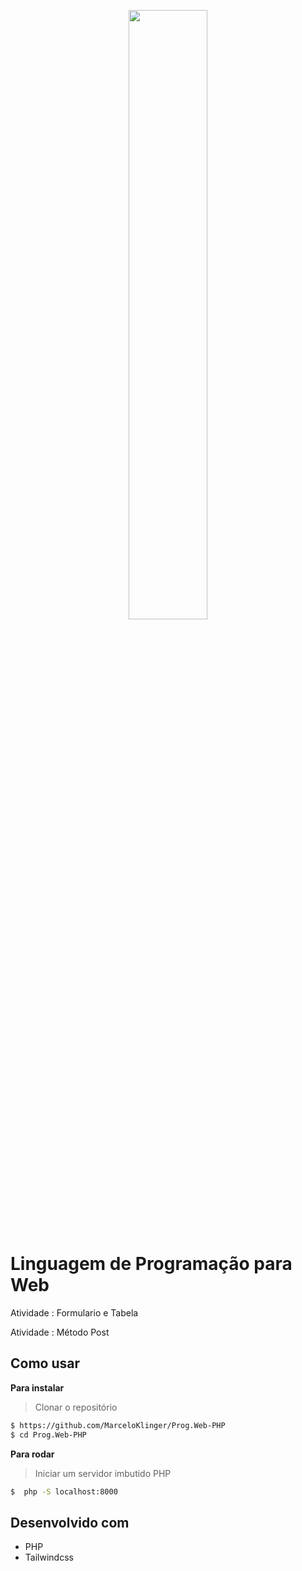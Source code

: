 <p align="center"><img src="https://i.ibb.co/3Ykwfvx/Captura-de-Tela-2021-03-03-a-s-20-48-36.png" width="50%"></p>

# Linguagem de Programação para Web

Atividade : Formulario e Tabela

Atividade : Método Post

## Como usar

**Para instalar**

> Clonar o repositório

```bash
$ https://github.com/MarceloKlinger/Prog.Web-PHP
$ cd Prog.Web-PHP
```

**Para rodar**

> Iniciar um servidor imbutido PHP

```bash
$  php -S localhost:8000
```

## Desenvolvido com

- PHP
- Tailwindcss
